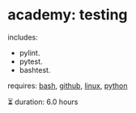 # academy: testing

includes:
- pylint.
- pytest.
- bashtest.

requires: [bash](./bash.md), [github](./github.md), [linux](./linux.md), [python](./python.md)

⏳ duration: 6.0 hours

